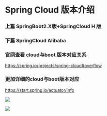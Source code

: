 # Spring Cloud 版本介绍
### 上篇 SpringBoot2.X版+SpringCloud H 版
### 下篇 SpringCloud Alibaba
### 官网查看 cloud与boot 版本对应关系
https://spring.io/projects/spring-cloud#overflow
### 更加详细的cloud与boot版本对应
https://start.spring.io/actuator/info

![](https://note.youdao.com/yws/api/personal/file/5C0C1F8A231744B6BD4956129AF24416?method=download&shareKey=20d09aacb90bbf4c20fb32207536addf)

![](https://note.youdao.com/yws/api/personal/file/BDBBFCBFBF4B4D68962F0A51D8EE2690?method=download&shareKey=581f7f64d51e56d9971f717a8f197d47)